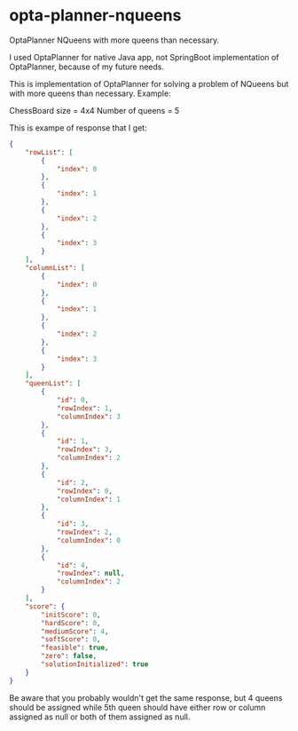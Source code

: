 # opta-planner-nqueens
OptaPlanner NQueens with more queens than necessary.

I used OptaPlanner for native Java app, not SpringBoot implementation of OptaPlanner, because of my future needs.

This is implementation of OptaPlanner for solving a problem of NQueens but with more queens than necessary. Example:

ChessBoard size = 4x4
Number of queens = 5

This is exampe of response that I get:
```json
{
    "rowList": [
        {
            "index": 0
        },
        {
            "index": 1
        },
        {
            "index": 2
        },
        {
            "index": 3
        }
    ],
    "columnList": [
        {
            "index": 0
        },
        {
            "index": 1
        },
        {
            "index": 2
        },
        {
            "index": 3
        }
    ],
    "queenList": [
        {
            "id": 0,
            "rowIndex": 1,
            "columnIndex": 3
        },
        {
            "id": 1,
            "rowIndex": 3,
            "columnIndex": 2
        },
        {
            "id": 2,
            "rowIndex": 0,
            "columnIndex": 1
        },
        {
            "id": 3,
            "rowIndex": 2,
            "columnIndex": 0
        },
        {
            "id": 4,
            "rowIndex": null,
            "columnIndex": 2
        }
    ],
    "score": {
        "initScore": 0,
        "hardScore": 0,
        "mediumScore": 4,
        "softScore": 0,
        "feasible": true,
        "zero": false,
        "solutionInitialized": true
    }
}
```

Be aware that you probably wouldn't get the same response, but 4 queens should be assigned while 5th queen should have either row or column assigned as null or both of them assigned as null.
